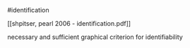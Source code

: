 #identification 

[[shpitser, pearl 2006 - identification.pdf]]

necessary and sufficient graphical criterion for identifiability